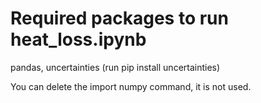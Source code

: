 # Required packages to run heat_loss.ipynb

pandas, uncertainties (run pip install uncertainties)

You can delete the import numpy command, it is not used.
